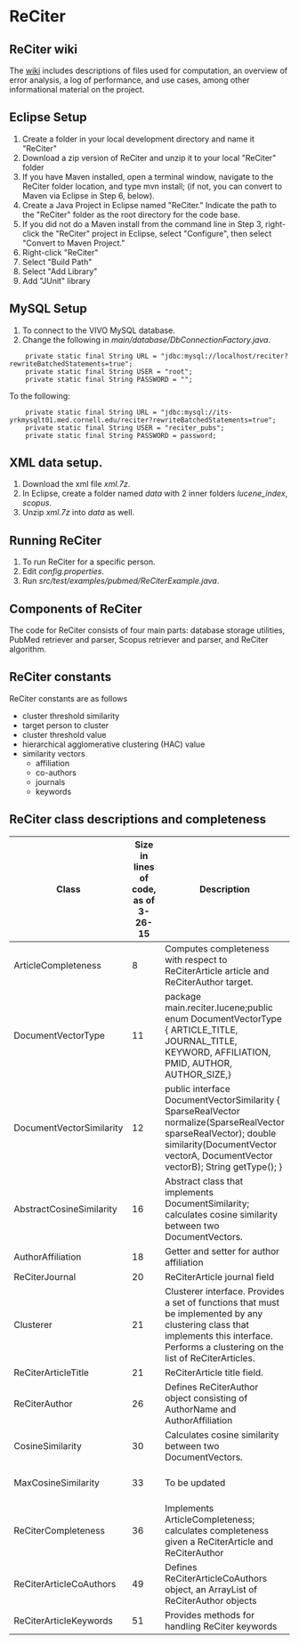 # ReCiter

## ReCiter wiki
The <a href="../../wiki">wiki</a> includes descriptions of files used for computation, an overview of error analysis, a log of performance, and use cases, among other informational material on the project.

## Eclipse Setup
1. Create a folder in your local development directory and name it "ReCiter"
2. Download a zip version of ReCiter and unzip it to your local "ReCiter" folder
3. If you have Maven installed, open a terminal window, navigate to the ReCiter folder location, and type mvn install; (if not, you can convert to Maven via Eclipse in Step 6, below).
4. Create a Java Project in Eclipse named "ReCiter." Indicate the path to the "ReCiter" folder as the root directory for the code base.
5. If you did not do a Maven install from the command line in Step 3, right-click the "ReCiter" project in Eclipse, select "Configure", then select "Convert to Maven Project."
6. Right-click "ReCiter"
9. Select "Build Path"
10. Select "Add Library"
11. Add "JUnit" library

## MySQL Setup
1. To connect to the VIVO MySQL database.
2. Change the following in *main/database/DbConnectionFactory.java*.
```
	private static final String URL = "jdbc:mysql://localhost/reciter?rewriteBatchedStatements=true";
	private static final String USER = "root";
	private static final String PASSWORD = "";
```
To the following:
```
	private static final String URL = "jdbc:mysql://its-yrkmysqlt01.med.cornell.edu/reciter?rewriteBatchedStatements=true";
	private static final String USER = "reciter_pubs";
	private static final String PASSWORD = password;
```

## XML data setup.
1. Download the xml file *xml.7z*.
2. In Eclipse, create a folder named *data* with 2 inner folders *lucene_index*, *scopus*.
3. Unzip *xml.7z* into *data* as well.

## Running ReCiter
1. To run ReCiter for a specific person.
2. Edit *config.properties*.
3. Run *src/test/examples/pubmed/ReCiterExample.java*.

## Components of ReCiter
The code for ReCiter consists of four main parts: database storage utilities, PubMed retriever and parser, Scopus retriever and parser, and ReCiter algorithm.

## ReCiter constants
ReCiter constants are as follows
* cluster threshold similarity
* target person to cluster
* cluster threshold value
* hierarchical agglomerative clustering (HAC) value
* similarity vectors
  * affiliation
  * co-authors
  * journals
  * keywords

## ReCiter class descriptions and completeness
| Class                    | Size in lines of code, as of 3-26-15 | Description                                                                                                                                                                                       | Completeness                 |
|--------------------------|--------------------------------------|---------------------------------------------------------------------------------------------------------------------------------------------------------------------------------------------------|------------------------------|
| ArticleCompleteness      | 8                                    | Computes completeness with respect to ReCiterArticle article and ReCiterAuthor target.                                                                                                            | Completed                    |
| DocumentVectorType       | 11                                   | package main.reciter.lucene;public enum DocumentVectorType { ARTICLE_TITLE, JOURNAL_TITLE, KEYWORD, AFFILIATION, PMID, AUTHOR, AUTHOR_SIZE,}                                                      | Completed.                   |
| DocumentVectorSimilarity | 12                                   | public interface DocumentVectorSimilarity { SparseRealVector normalize(SparseRealVector sparseRealVector); double similarity(DocumentVector vectorA, DocumentVector vectorB); String getType(); } | Completed.                   |
| AbstractCosineSimilarity | 16                                   | Abstract class that implements DocumentSimilarity; calculates cosine similarity between two DocumentVectors.                                                                                      | Completed. Requires testing. |
| AuthorAffiliation        | 18                                   | Getter and setter for author affiliation                                                                                                                                                          | Completed.                   |
| ReCiterJournal           | 20                                   | ReCiterArticle journal field                                                                                                                                                                      | Completed.                   |
| Clusterer                | 21                                   | Clusterer interface. Provides a set of functions that must be implemented by any clustering class that implements this interface. Performs a clustering on the list of ReCiterArticles.           | Completed.                   |
| ReCiterArticleTitle      | 21                                   | ReCiterArticle title field.                                                                                                                                                                       | Completed.                   |
| ReCiterAuthor            | 26                                   | Defines ReCiterAuthor object consisting of AuthorName and AuthorAffiliation                                                                                                                       | Completed                    |
| CosineSimilarity         | 30                                   | Calculates cosine similarity between two DocumentVectors.                                                                                                                                         | Completed. Requires testing. |
| MaxCosineSimilarity      | 33                                   | To be updated                                                                                                                                                                                     | Completed. Requires testing. |
| ReCiterCompleteness      | 36                                   | Implements ArticleCompleteness; calculates completeness given a ReCiterArticle and ReCiterAuthor                                                                                                  | Completed. Requires testing. |
| ReCiterArticleCoAuthors  | 49                                   | Defines ReCiterArticleCoAuthors object, an ArrayList of ReCiterAuthor objects                                                                                                                     | Completed.                   |
| ReCiterArticleKeywords   | 51                                   | Provides methods for handling ReCiter keywords                                                                                                                     | Completed.                   |                                                 




